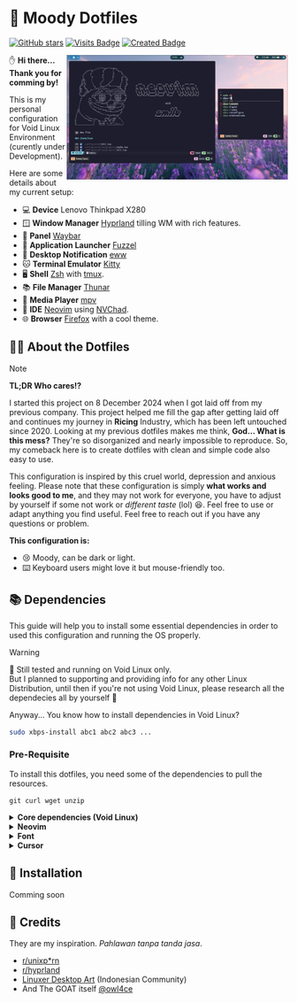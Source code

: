 # 🤡 Moody Dotfiles
[![GitHub stars](https://img.shields.io/github/stars/ledleledle/dotfiles?color=brightgreen)](https://github.com/ledleledle/dotfiles/stargazers)
[![Visits Badge](https://badges.pufler.dev/visits/ledleledle/dotfiles)](https://github.com/ledleledle/dotfiles)
[![Created Badge](https://badges.pufler.dev/created/ledleledle/dotfiles)](https://github.com/ledleledle/dotfiles)

<picture>
  <source media="(prefers-color-scheme: dark)" alt="" align="right" width="400px" srcset="development_preview.png"/>
  <img alt="" align="right" width="400px" src="development_preview.png" href="https://raw.githubusercontent.com/ledleledle/dotfiles/main/development_preview.png"/>
</picture>

:hand: **Hi there... Thank you for comming by!**

This is my personal configuration for Void Linux Environment (curently under Development).

Here are some details about my current setup:

- 💻 **Device** Lenovo Thinkpad X280
- 🪟 **Window Manager** [Hyprland](https://hyprland.org) tilling WM with rich features.
- 🌻 **Panel** [Waybar](https://github.com/Alexays/Waybar)
- 🚀 **Application Launcher** [Fuzzel](https://codeberg.org/dnkl/fuzzel)
- 🔔 **Desktop Notification** [eww](https://github.com/elkowar/eww)
- 🐱 **Terminal Emulator** [Kitty](https://github.com/kovidgoyal/kitty)
- 🖥️ **Shell** [Zsh](https://zsh.org) with [tmux](https://github.com/tmux/tmux).
- 📚 **File Manager** [Thunar](https://wiki.archlinux.org/title/Thunar)
- 🎵 **Media Player** [mpv](https://mpv.io)
- 📖 **IDE** [Neovim](https://neovim.io/) using [NVChad](https://github.com/NvChad/NvChad).
- 🌐 **Browser** [Firefox](https://www.mozilla.org) with a cool theme.

## 🧑‍🔧 About the Dotfiles
> [!NOTE]
>  **TL;DR Who cares!?**

I started this project on 8 December 2024 when I got laid off from my previous company. This project helped me fill the gap after getting laid off and continues my journey in **Ricing** Industry, which has been left untouched since 2020. Looking at my previous dotfiles makes me think, **God... What is this mess?** They're so disorganized and nearly impossible to reproduce. So, my comeback here is to create dotfiles with clean and simple code also easy to use.

This configuration is inspired by this cruel world, depression and anxious feeling. Please note that these configuration is simply **what works and looks good to me**, and they may not work for everyone, you have to adjust by yourself if some not work or *different taste* (lol) :laughing:. Feel free to use or adapt anything you find useful. Feel free to reach out if you have any questions or problem.

**This configuration is:**
- :cry: Moody, can be dark or light.
- :keyboard: Keyboard users might love it but mouse-friendly too.

## 📚 Dependencies
This guide will help you to install some essential dependencies in order to used this configuration and running the OS properly.

> [!WARNING]  
> 🤖 Still tested and running on Void Linux only.<br>
> But I planned to supporting and providing info for any other Linux Distribution, until then if you're not using Void Linux, please research all the dependecies all by yourself 🙏

Anyway... You know how to install dependencies in Void Linux?
```bash
sudo xbps-install abc1 abc2 abc3 ...
```
### Pre-Requisite
To install this dotfiles, you need some of the dependencies to pull the resources.
```
git curl wget unzip
```

<details>
<summary><b>Core dependencies (Void Linux)</b></summary>

#### Core dependencies (in order to work properly)
> **Notes**: If you're previously using `wpa_supplicant` or any other network manager, please disable service or it will be conflict between services. We will use `NetworkManager` service to connect to internet.
```
xorg base-devel brightnessctl dbus elogind polkit seatd NetworkManager network-manager-applet SwayNotificationCenter tlp wlogout gvfs gvfs-mtp zsh fzf Thunar engrampa
```

Enable all services
```
sudo ln -s
```

Add your user to `_seatd` group. For the context, read this [seatd readme](https://github.com/kennylevinsen/seatd?tab=readme-ov-file#what-is-seat-management)
```
sudo usermod -aG _seatd $(whoami)
```

**Context**: [XOrg](https://wiki.archlinux.org/title/Xorg), [D-Bus](https://docs.voidlinux.org/config/session-management.html#d-bus), [elogind & polkit](https://docs.voidlinux.org/config/power-management.html#elogind), [seatd](https://docs.voidlinux.org/config/session-management.html#seatd), [base-devel](https://bbs.archlinux.org/viewtopic.php?pid=1720288#p1720288), [TLP](https://docs.voidlinux.org/config/power-management.html), [SwayNotificationCenter](https://github.com/ErikReider/SwayNotificationCenter), [wlogout](https://github.com/ArtsyMacaw/wlogout), [GVFS](https://wiki.archlinux.org/title/Media_Transfer_Protocol), [Zsh](https://zsh.org), [fzf](https://github.com/junegunn/fzf), [Thunar](https://wiki.archlinux.org/title/Thunar), [engrampa](https://github.com/mate-desktop/engrampa)


#### Hyprland
Hyprland is not available from Void Linux’s official repositories [due to a conflict of packaging philosophy](https://github.com/void-linux/void-packages/issues/37544). However, a [third party repository](https://github.com/Makrennel/hyprland-void) is available with binary packages built in CI by GitHub Actions.

You can add this repository by creating a file such as `/etc/xbps.d/hyprland-void.conf` with the following contents:
```bash
echo "repository=https://raw.githubusercontent.com/Makrennel/hyprland-void/repository-x86_64-glibc" > /etc/xbps.d/hyprland-void.conf

# Then update repo
xbps-install -S
```
Then you can install the packages as you would any other:
```
hyprland xdg-desktop-portal-hyprland hyprland-protocols hyprpaper hyprlock hypridle
```

#### Audio, Screen sharing & Media Player
**TL;DR** `pavucontrol` with `pipewire` framework and `mpv` for media player.<br>
More detailed information can be read at this [Void Linux Documentation: PipeWire](https://docs.voidlinux.org/config/media/pipewire.html)
```
pavucontrol pipewire pipewire-devel alsa-pipewire wireplumber mpv
```

```bash
sudo mkdir -p 
sudo ln -s /usr/share/alsa/alsa.conf.d/50-pipewire.conf /etc/alsa/conf.d
sudo ln -s /usr/share/alsa/alsa.conf.d/99-pipewire-default.conf /etc/alsa/conf.d
```

#### Image viewer and screenshoot
Screenshoting with `slurp` and `grim`. And image viewer using `swappy`.
```
grim slurp swappy jq
```

#### Bluetooth (Optional)
If your device have bluetooth installed, then you need these dependencies.
```
bluez libspa-bluetooth blueman
```
`blueman` is optional, if you want to use app to manage bluetooth then install it!

Source: https://docs.voidlinux.org/config/bluetooth.html

#### Display Manager (Optional)
If you want to use display manager same as mine, I used `sddm` with theme based on [this](https://www.opendesktop.org/p/1272122). But there is one issue if we want to used `ssdm`, `Hyprland` session needed to be run on `dbus session`, in order to make that happen ussualy I run on terminal using command `dbus-run-session Hyprland`. But... If you're using `sddm` by default it will uses default `Hyprland`, so applications that needed `dbus` in order to be run is failing. The solution is we can edit `sudo nvim /usr/share/wayland-sessions/hyprland.desktop` like this:
```
[Desktop Entry]
Name=Hyprland
Comment=An intelligent dynamic tiling Wayland compositor
Exec=dbus-run-session Hyprland
Type=Application
```
And then, Install the requirements:
```bash
sddm qt5 qt5-quickcontrols2 qt5-svg qt5-graphicaleffects
```
Then download the theme and extract it to `/usr/share/sddm/themes`.
```bash
sudo tar -xf ~/Downloads/sugar-dark.tar -C /usr/share/sddm/themes
```
Edit `sddm` config at `/etc/sddm.conf.d/sddm.conf`, and find `[Theme]` section.
```
...
[Theme]
# Current theme name
Current=sugar-dark
...
```
</details>

<details>
<summary><b>Neovim</b></summary>

Required to install for neovim. `fd` and `ripgrep` will be used for `telescope` plugin.
```
neovim fd ripgrep
```
---

I'm using [NVChad](https://github.com/NvChad/NvChad). For more customizations please refer to [this documentation](https://nvchad.com/docs/config/walkthrough).

#### Syntax Highlighting & Code Snippet
```
# Syntax Highlighting
:TSInstall <your_programming_language>

# Code Snippet
:MasonInstall <your_programming_language>
```

</details>

<details>
<summary><b>Font</b></summary>
  
> Will be organized what used what not. Because font alone is eating up 8G of my storage! But Its still under development. So... I will be experimenting some font that match my taste!

Currently installed is:
```bash
twemoji xorg-fonts noto-fonts-ttf noto-fonts-cjk nerd-fonts noto-fonts-emoji
```
Using reference from [Void Linux Documentation](https://docs.voidlinux.org/config/graphical-session/fonts.html).

</details>

<details>
<summary><b>Cursor</b></summary>
  
I'm personaly used cursor from [catppuccin](https://github.com/catppuccin/cursors) called **Catppuccin Latte Light**. If you want to add more cursor, you can copy or extract to `~/.icons` or `~/.local/share/icons`. Then select desired cursor using `nwg-look`.

</details>

## 👾 Installation
Comming soon

## 🤝 Credits
They are my inspiration. *Pahlawan tanpa tanda jasa*.
- [r/unixp*rn](https://www.reddit.com/r/unixporn)
- [r/hyprland](https://www.reddit.com/r/hyprland)
- [Linuxer Desktop Art](https://web.facebook.com/groups/303997109715275) (Indonesian Community)
- And The GOAT itself [@owl4ce](https://github.com/owl4ce/dotfiles)
<!--
## And thanks to
[![Contributors Display](https://badges.pufler.dev/contributors/ledleledle/dotfiles?size=50&padding=5&perRow=10&bots=true)](https://github.com/ledleledle/dotfiles)
-->
